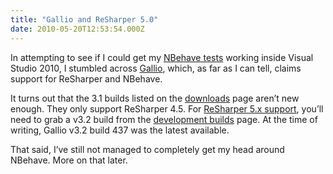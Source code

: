 ```yaml
---
title: "Gallio and ReSharper 5.0"
date: 2010-05-20T12:53:54.000Z
---
```

In attempting to see if I could get my [NBehave tests](https://www.differentpla.net/content/2010/05/nbehave-notes) working inside Visual Studio 2010, I stumbled across [Gallio](http://www.gallio.org/), which, as far as I can tell, claims support for ReSharper and NBehave.

It turns out that the 3.1 builds listed on the [downloads](http://www.gallio.org/Downloads.aspx) page aren’t new enough. They only support ReSharper 4.5\. For [ReSharper 5.x support](http://groups.google.com/group/gallio-dev/browse_thread/thread/7fd947efe4a8849e), you’ll need to grab a v3.2 build from the [development builds](http://ccnet.gallio.org/Distributables/) page. At the time of writing, Gallio v3.2 build 437 was the latest available.

That said, I’ve still not managed to completely get my head around NBehave. More on that later.